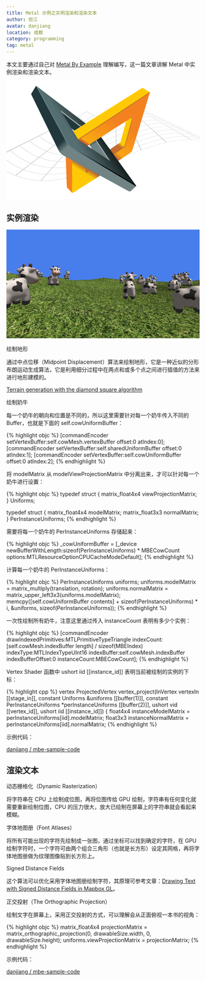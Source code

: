 ```yaml
---
title: Metal 示例之实例渲染和渲染文本
author: 但江
avatar: danjiang
location: 成都
category: programming
tag: metal
---
```


本文主要通过自己对 [Metal By Example](https://gumroad.com/l/metalbyexample) 理解编写，这一篇文章讲解 Metal 中实例渲染和渲染文本。

![Metal By Example Cover](/images/mbe-cover.png)

## 实例渲染

![Metal By Example Instanced Rendering](/images/mbe-instanced-rendering.png)

绘制地形

通过中点位移（Midpoint Displacement）算法来绘制地形，它是一种近似的分形布朗运动生成算法，它是利用细分过程中在两点和或多个点之间进行插值的方法来进行地形建模的。

[Terrain generation with the diamond square algorithm](http://www.paulboxley.com/blog/2011/03/terrain-generation-mark-one)

绘制奶牛

每一个奶牛的朝向和位置是不同的，所以这里需要针对每一个奶牛传入不同的 Buffer，也就是下面的 self.cowUniformBuffer：

{% highlight objc %}
[commandEncoder setVertexBuffer:self.cowMesh.vertexBuffer offset:0 atIndex:0];
[commandEncoder setVertexBuffer:self.sharedUniformBuffer offset:0 atIndex:1];
[commandEncoder setVertexBuffer:self.cowUniformBuffer offset:0 atIndex:2];
{% endhighlight %}

将 modelMatrix 从 modelViewProjectionMatrix 中分离出来，才可以针对每一个奶牛进行设置：

{% highlight objc %}
typedef struct
{
    matrix_float4x4 viewProjectionMatrix;
} Uniforms;

typedef struct
{
    matrix_float4x4 modelMatrix;
    matrix_float3x3 normalMatrix;
} PerInstanceUniforms;
{% endhighlight %}

需要将每一个奶牛的 PerInstanceUniforms 存储起来：

{% highlight objc %}
_cowUniformBuffer = [_device newBufferWithLength:sizeof(PerInstanceUniforms) * MBECowCount
                                         options:MTLResourceOptionCPUCacheModeDefault];
{% endhighlight %}

计算每一个奶牛的 PerInstanceUniforms：

{% highlight objc %}
PerInstanceUniforms uniforms;
uniforms.modelMatrix = matrix_multiply(translation, rotation);
uniforms.normalMatrix = matrix_upper_left3x3(uniforms.modelMatrix);
memcpy([self.cowUniformBuffer contents] + sizeof(PerInstanceUniforms) * i, &uniforms, sizeof(PerInstanceUniforms));
{% endhighlight %}

一次性绘制所有奶牛，注意这里通过传入 instanceCount 表明有多少个实例：

{% highlight objc %}
[commandEncoder drawIndexedPrimitives:MTLPrimitiveTypeTriangle
                           indexCount:[self.cowMesh.indexBuffer length] / sizeof(MBEIndex)
                            indexType:MTLIndexTypeUInt16
                          indexBuffer:self.cowMesh.indexBuffer
                    indexBufferOffset:0
                        instanceCount:MBECowCount];
{% endhighlight %}

Vertex Shader 函数中 ushort iid [[instance_id]] 表明当前被绘制的实例的下标：

{% highlight cpp %}
vertex ProjectedVertex vertex_project(InVertex vertexIn [[stage_in]],
                                      constant Uniforms &uniforms [[buffer(1)]],
                                      constant PerInstanceUniforms *perInstanceUniforms [[buffer(2)]],
                                      ushort vid [[vertex_id]],
                                      ushort iid [[instance_id]])
{
    float4x4 instanceModelMatrix = perInstanceUniforms[iid].modelMatrix;
    float3x3 instanceNormalMatrix = perInstanceUniforms[iid].normalMatrix;
{% endhighlight %}

示例代码：

[danjiang / mbe-sample-code](https://github.com/danjiang/mbe-sample-code/tree/master/objc/11-InstancedDrawing)

## 渲染文本

动态栅格化（Dynamic Rasterization）

将字符串在 CPU 上绘制成位图，再将位图传给 GPU 绘制，字符串有任何变化就需要重新绘制位图，CPU 的压力很大，放大已绘制在屏幕上的字符串就会看起来模糊。	

字体地图册（Font Atlases）

将所有可能出现的字符先绘制成一张图，通过坐标可以找到确定的字符，在 GPU 绘制字符时，一个字符可由两个组合三角形（也就是长方形）设定其网格，再将字体地图册做为纹理图像贴到长方形上。

Signed Distance Fields

这个算法可以优化采用字体地图册绘制字符，其原理可参考文章：[Drawing Text with Signed Distance Fields in Mapbox GL](https://blog.mapbox.com/drawing-text-with-signed-distance-fields-in-mapbox-gl-b0933af6f817)。

正交投射（The Orthographic Projection）

绘制文字在屏幕上，采用正交投射的方式，可以理解会从正面俯视一本书的视角：

{% highlight objc %}
matrix_float4x4 projectionMatrix = matrix_orthographic_projection(0, drawableSize.width, 0, drawableSize.height);
uniforms.viewProjectionMatrix = projectionMatrix;
{% endhighlight %}

示例代码：

[danjiang / mbe-sample-code](https://github.com/danjiang/mbe-sample-code/tree/master/objc/12-TextRendering)